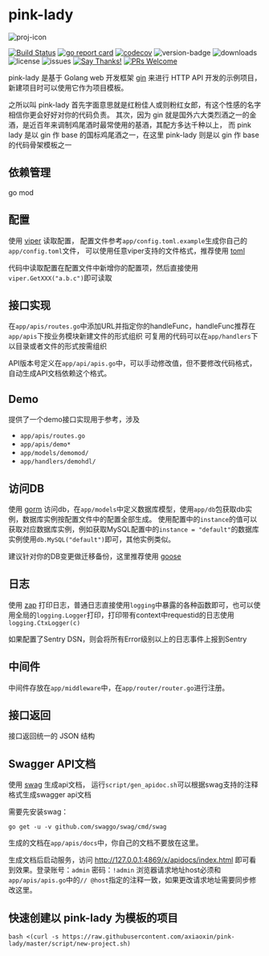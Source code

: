 # pink-lady

![proj-icon](https://raw.githubusercontent.com/axiaoxin/pink-lady/master/logo.png)

[![Build Status](https://travis-ci.org/axiaoxin/pink-lady.svg?branch=master)](https://travis-ci.org/axiaoxin/pink-lady)
[![go report card](https://goreportcard.com/badge/github.com/axiaoxin/pink-lady)](https://goreportcard.com/report/github.com/axiaoxin/pink-lady)
[![codecov](https://codecov.io/gh/axiaoxin/pink-lady/branch/master/graph/badge.svg)](https://codecov.io/gh/axiaoxin/pink-lady)
![version-badge](https://img.shields.io/github/release/axiaoxin/pink-lady.svg)
![downloads](https://img.shields.io/github/downloads/axiaoxin/pink-lady/total.svg)
![license](https://img.shields.io/github/license/axiaoxin/pink-lady.svg)
![issues](https://img.shields.io/github/issues/axiaoxin/pink-lady.svg)
[![Say Thanks!](https://img.shields.io/badge/Say%20Thanks-!-1EAEDB.svg)](https://saythanks.io/to/axiaoxin)
[![PRs Welcome](https://img.shields.io/badge/PRs-welcome-brightgreen.svg)](https://github.com/axiaoxin/pink-lady/pulls)

pink-lady 是基于 Golang web 开发框架 [gin](https://github.com/gin-gonic/gin)
来进行 HTTP API 开发的示例项目，新建项目时可以使用它作为项目模板。

之所以叫 pink-lady 首先字面意思就是红粉佳人或则粉红女郎，有这个性感的名字相信你更会好好对你的代码负责。
其次，因为 gin 就是国外六大类烈酒之一的金酒，是近百年来调制鸡尾酒时最常使用的基酒，其配方多达千种以上，
而 pink lady 是以 gin 作 base 的国标鸡尾酒之一，在这里 pink-lady 则是以 gin 作 base 的代码骨架模板之一

## 依赖管理

go mod

## 配置

使用 [viper](https://github.com/spf13/viper) 读取配置，
配置文件参考`app/config.toml.example`生成你自己的`app/config.toml`文件，
可以使用任意viper支持的文件格式，推荐使用 [toml](https://github.com/toml-lang/toml)

代码中读取配置在配置文件中新增你的配置项，然后直接使用`viper.GetXXX("a.b.c")`即可读取

## 接口实现

在`app/apis/routes.go`中添加URL并指定你的handleFunc，handleFunc推荐在`app/apis`下按业务模块新建文件的形式组织
可复用的代码可以在`app/handlers`下以目录或者文件的形式按需组织

API版本号定义在`app/api/apis.go`中，可以手动修改值，但不要修改代码格式，自动生成API文档依赖这个格式。

## Demo

提供了一个demo接口实现用于参考，涉及

- `app/apis/routes.go`
- `app/apis/demo*`
- `app/models/demomod/`
- `app/handlers/demohdl/`

## 访问DB

使用 [gorm](https://github.com/jinzhu/gorm) 访问db，在`app/models`中定义数据库模型，使用`app/db`包获取db实例，数据库实例按配置文件中的配置全部生成。
使用配置中的`instance`的值可以获取对应数据库实例，例如获取MySQL配置中的`instance = "default"`的数据库实例使用`db.MySQL("default")`即可，其他实例类似。

建议针对你的DB变更做迁移备份，这里推荐使用 [goose](https://github.com/pressly/goose)

## 日志

使用 [zap](https://github.com/uber-go/zap) 打印日志，普通日志直接使用`logging`中暴露的各种函数即可，也可以使用全局的`logging.Logger`打印，打印带有context中requestid的日志使用`logging.CtxLogger(c)`

如果配置了Sentry DSN，则会将所有Error级别以上的日志事件上报到Sentry

## 中间件

中间件存放在`app/middleware`中，在`app/router/router.go`进行注册。

## 接口返回

接口返回统一的 JSON 结构

## Swagger API文档

使用 [swag](https://github.com/swaggo/swag) 生成api文档，
运行`script/gen_apidoc.sh`可以根据swag支持的注释格式生成swagger api文档

需要先安装swag：

```
go get -u -v github.com/swaggo/swag/cmd/swag
```

生成的文档在`app/apis/docs`中，你自己的文档不要放在这里。

生成文档后启动服务，访问 <http://127.0.0.1:4869/x/apidocs/index.html> 即可看到效果。登录账号：`admin`  密码：`!admin`
浏览器请求地址host必须和`app/apis/apis.go`中的`// @host`指定的注释一致，如果更改请求地址需要同步修改这里。

## 快速创建以 pink-lady 为模板的项目

```
bash <(curl -s https://raw.githubusercontent.com/axiaoxin/pink-lady/master/script/new-project.sh)
```
